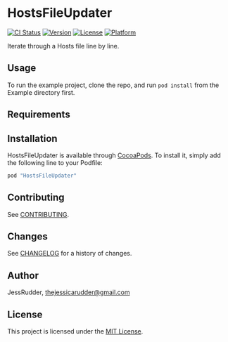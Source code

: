 # HostsFileUpdater

[![CI Status](http://img.shields.io/travis/JessRudder/HostsFileUpdater.svg?style=flat)](https://travis-ci.org/JessRudder/HostsFileUpdater)
[![Version](https://img.shields.io/cocoapods/v/HostsFileUpdater.svg?style=flat)](http://cocoapods.org/pods/HostsFileUpdater)
[![License](https://img.shields.io/cocoapods/l/HostsFileUpdater.svg?style=flat)](http://cocoapods.org/pods/HostsFileUpdater)
[![Platform](https://img.shields.io/cocoapods/p/HostsFileUpdater.svg?style=flat)](http://cocoapods.org/pods/HostsFileUpdater)

Iterate through a Hosts file line by line.

## Usage

To run the example project, clone the repo, and run `pod install` from the Example directory first.

## Requirements

## Installation

HostsFileUpdater is available through [CocoaPods](http://cocoapods.org). To install
it, simply add the following line to your Podfile:

```ruby
pod "HostsFileUpdater"
```

## Contributing

See [CONTRIBUTING](CONTRIBUTING.md).

## Changes

See [CHANGELOG](CHANGELOG.md) for a history of changes.

## Author

JessRudder, thejessicarudder@gmail.com

## License

This project is licensed under the [MIT License](LICENSE.md).
